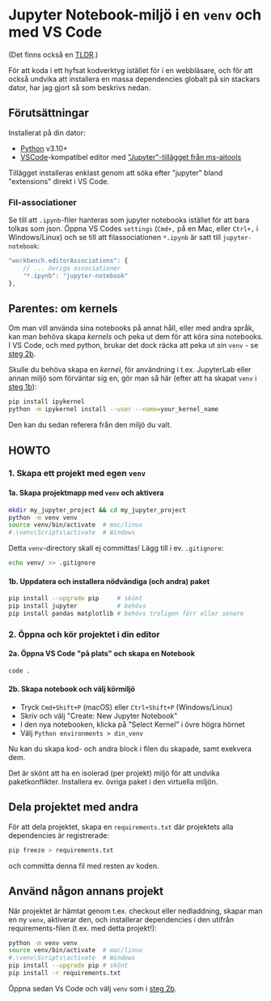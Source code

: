 # Jupyter Notebook-miljö i en `venv` och med VS Code

(Det finns också en [TLDR](/TLDR.md).)

För att koda i ett hyfsat kodverktyg istället för i en webbläsare, och för
att också undvika att installera en massa dependencies globalt på sin stackars
dator, har jag gjort så som beskrivs nedan.

## Förutsättningar

Installerat på din dator:

-   [Python](https://www.python.org/downloads/) v3.10+
-   [VSCode](https://code.visualstudio.com/)-kompatibel editor med ["Jupyter"-tillägget från ms-aitools](https://marketplace.visualstudio.com/items?itemName=ms-toolsai.jupyter)

Tillägget installeras enklast genom att söka efter "jupyter" bland "extensions" direkt i VS Code.

### Fil-associationer

Se till att `.ipynb`-filer hanteras som jupyter notebooks istället för att bara tolkas som json. Öppna VS Codes `settings` (`Cmd+,` på en Mac, eller `Ctrl+,` i Windows/Linux) och se till att filassociationen `*.ipynb` är satt till `jupyter-notebook`:

```javascript
"workbench.editorAssociations": {
    // ... övriga associationer
    "*.ipynb": "jupyter-notebook"
},
```

## Parentes: om kernels

Om man vill använda sina notebooks på annat håll, eller med andra språk, kan man behöva skapa _kernels_ och peka ut dem för att köra sina notebooks. I VS Code, och med python, brukar det dock räcka att peka ut sin `venv` - se [steg 2b](#2b-skapa-notebook-och-välj-körmiljö).

Skulle du behöva skapa en _kernel_, för användning i t.ex. JupyterLab eller annan miljö som förväntar sig en, gör man så här (efter att ha skapat `venv` i [steg 1b](#1b-uppdatera-och-installera-nödvändiga-och-andra-paket)):

```bash
pip install ipykernel
python -m ipykernel install --user --name=your_kernel_name
```

Den kan du sedan referera från den miljö du valt.

## HOWTO

### 1. Skapa ett projekt med egen `venv`

#### 1a. Skapa projektmapp med `venv` och aktivera

```bash
mkdir my_jupyter_project && cd my_jupyter_project
python -m venv venv
source venv/bin/activate  # mac/linux
#.\venv\Scripts\activate  # Windows
```

Detta `venv`-directory skall ej committas! Lägg till i ev. `.gitignore`:

```bash
echo venv/ >> .gitignore
```

#### 1b. Uppdatera och installera nödvändiga (och andra) paket

```bash
pip install --upgrade pip     # skönt
pip install jupyter           # behövs
pip install pandas matplotlib # behövs troligen förr eller senare
```

### 2. Öppna och kör projektet i din editor

#### 2a. Öppna VS Code "på plats" och skapa en Notebook

```bash
code .
```

#### 2b. Skapa notebook och välj körmiljö

-   Tryck `Cmd+Shift+P` (macOS) eller `Ctrl+Shift+P` (Windows/Linux)
-   Skriv och välj "Create: New Jupyter Notebook"
-   I den nya notebooken, klicka på "Select Kernel" i övre högra hörnet
-   Välj `Python environments > din_venv`

Nu kan du skapa kod- och andra block i filen du skapade, samt exekvera dem.

Det är skönt att ha en isolerad (per projekt) miljö för att undvika paketkonflikter.
Installera ev. övriga paket i den virtuella miljön.

## Dela projektet med andra

För att dela projektet, skapa en `requirements.txt` där projektets alla dependencies är registrerade:

```bash
pip freeze > requirements.txt
```

och committa denna fil med resten av koden.

## Använd någon annans projekt

När projektet är hämtat genom t.ex. checkout eller nedladdning, skapar
man en ny `venv`, aktiverar den, och installerar dependencies i den
utifrån requirements-filen (t.ex. med detta projekt!):

```bash
python -m venv venv
source venv/bin/activate  # mac/linux
#.\venv\Scripts\activate  # Windows
pip install --upgrade pip # skönt
pip install -r requirements.txt
```

Öppna sedan Vs Code och välj `venv` som i [steg 2b](#2b-skapa-notebook-och-välj-körmiljö).
